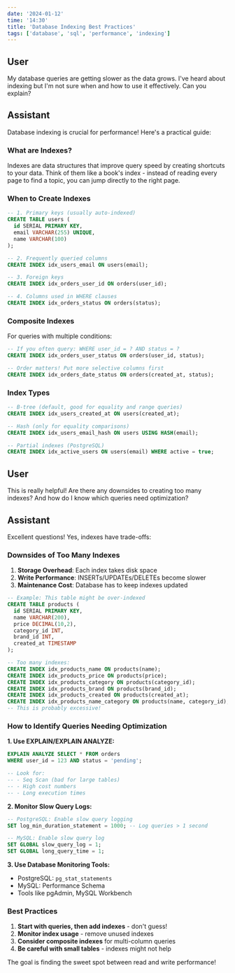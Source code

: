 ```yaml
---
date: '2024-01-12'
time: '14:30'
title: 'Database Indexing Best Practices'
tags: ['database', 'sql', 'performance', 'indexing']
---
```


## User

My database queries are getting slower as the data grows. I've heard about indexing but I'm not sure when and how to use it effectively. Can you explain?

## Assistant

Database indexing is crucial for performance! Here's a practical guide:

### What are Indexes?

Indexes are data structures that improve query speed by creating shortcuts to your data. Think of them like a book's index - instead of reading every page to find a topic, you can jump directly to the right page.

### When to Create Indexes

```sql
-- 1. Primary keys (usually auto-indexed)
CREATE TABLE users (
  id SERIAL PRIMARY KEY,
  email VARCHAR(255) UNIQUE,
  name VARCHAR(100)
);

-- 2. Frequently queried columns
CREATE INDEX idx_users_email ON users(email);

-- 3. Foreign keys
CREATE INDEX idx_orders_user_id ON orders(user_id);

-- 4. Columns used in WHERE clauses
CREATE INDEX idx_orders_status ON orders(status);
```

### Composite Indexes

For queries with multiple conditions:

```sql
-- If you often query: WHERE user_id = ? AND status = ?
CREATE INDEX idx_orders_user_status ON orders(user_id, status);

-- Order matters! Put more selective columns first
CREATE INDEX idx_orders_date_status ON orders(created_at, status);
```

### Index Types

```sql
-- B-tree (default, good for equality and range queries)
CREATE INDEX idx_users_created_at ON users(created_at);

-- Hash (only for equality comparisons)
CREATE INDEX idx_users_email_hash ON users USING HASH(email);

-- Partial indexes (PostgreSQL)
CREATE INDEX idx_active_users ON users(email) WHERE active = true;
```

## User

This is really helpful! Are there any downsides to creating too many indexes? And how do I know which queries need optimization?

## Assistant

Excellent questions! Yes, indexes have trade-offs:

### Downsides of Too Many Indexes

1. **Storage Overhead**: Each index takes disk space
2. **Write Performance**: INSERTs/UPDATEs/DELETEs become slower
3. **Maintenance Cost**: Database has to keep indexes updated

```sql
-- Example: This table might be over-indexed
CREATE TABLE products (
  id SERIAL PRIMARY KEY,
  name VARCHAR(200),
  price DECIMAL(10,2),
  category_id INT,
  brand_id INT,
  created_at TIMESTAMP
);

-- Too many indexes:
CREATE INDEX idx_products_name ON products(name);
CREATE INDEX idx_products_price ON products(price);
CREATE INDEX idx_products_category ON products(category_id);
CREATE INDEX idx_products_brand ON products(brand_id);
CREATE INDEX idx_products_created ON products(created_at);
CREATE INDEX idx_products_name_category ON products(name, category_id);
-- This is probably excessive!
```

### How to Identify Queries Needing Optimization

**1. Use EXPLAIN/EXPLAIN ANALYZE:**

```sql
EXPLAIN ANALYZE SELECT * FROM orders
WHERE user_id = 123 AND status = 'pending';

-- Look for:
-- - Seq Scan (bad for large tables)
-- - High cost numbers
-- - Long execution times
```

**2. Monitor Slow Query Logs:**

```sql
-- PostgreSQL: Enable slow query logging
SET log_min_duration_statement = 1000; -- Log queries > 1 second

-- MySQL: Enable slow query log
SET GLOBAL slow_query_log = 1;
SET GLOBAL long_query_time = 1;
```

**3. Use Database Monitoring Tools:**

- PostgreSQL: `pg_stat_statements`
- MySQL: Performance Schema
- Tools like pgAdmin, MySQL Workbench

### Best Practices

1. **Start with queries, then add indexes** - don't guess!
2. **Monitor index usage** - remove unused indexes
3. **Consider composite indexes** for multi-column queries
4. **Be careful with small tables** - indexes might not help

The goal is finding the sweet spot between read and write performance!
